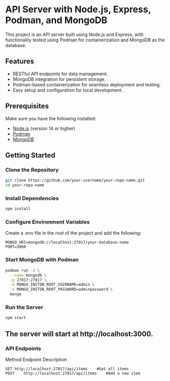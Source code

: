 # API Server with Node.js, Express, Podman, and MongoDB

This project is an API server built using Node.js and Express, with functionality tested using Podman for containerization and MongoDB as the database.

## Features

- RESTful API endpoints for data management.
- MongoDB integration for persistent storage.
- Podman-based containerization for seamless deployment and testing.
- Easy setup and configuration for local development.

## Prerequisites

Make sure you have the following installed:

- [Node.js](https://nodejs.org/) (version 14 or higher)
- [Podman](https://podman.io/)
- [MongoDB](https://www.mongodb.com/)

## Getting Started

### Clone the Repository

```bash
git clone https://github.com/your-username/your-repo-name.git
cd your-repo-name
```

### Install Dependencies
```bash
npm install
```

### Configure Environment Variables
Create a .env file in the root of the project and add the following:

```env
MONGO_URI=mongodb://localhost:27017/your-database-name
PORT=3000
```
### Start MongoDB with Podman
```bash
podman run -d \
  --name mongodb \
  -p 27017:27017 \
  -e MONGO_INITDB_ROOT_USERNAME=admin \
  -e MONGO_INITDB_ROOT_PASSWORD=adminpassword \
  mongo
```

### Run the Server
```bash
npm start
```
## The server will start at http://localhost:3000.

### API Endpoints
Method	Endpoint	Description
```http
GET	http://localhost:27017/api/items	#Get all items
POST	http://localhost:27017/api/items	#Add a new item
```
